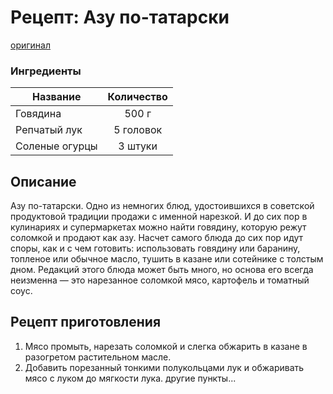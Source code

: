 # Рецепт: Азу по-татарски
[оригинал](https://eda.ru/recepty/osnovnye-blyuda/azu-po-tatarski-21751)

### Ингредиенты
| Название        	| Количество    |
| -------------   	|:-------------:|
| Говядина   	|   500 г			|
| Репчатый лук   			| 5 головок  		|
| Соленые огурцы 		|   3 штуки		|


## Описание
Азу по-татарски. Одно из немногих блюд, удостоившихся в советской продуктовой традиции продажи с именной нарезкой. И до сих пор в кулинариях и супермаркетах можно найти говядину, которую режут соломкой и продают как азу. Насчет самого блюда до сих пор идут споры, как и с чем готовить: использовать говядину или баранину, топленое или обычное масло, тушить в казане или сотейнике с толстым дном. Редакций этого блюда может быть много, но основа его всегда неизменна — это нарезанное соломкой мясо, картофель и томатный соус.

## Рецепт приготовления
1. Мясо промыть, нарезать соломкой и слегка обжарить в казане в разогретом растительном масле.
2. Добавить порезанный тонкими полукольцами лук и обжаривать мясо с луком до мягкости лука.
другие пункты...
